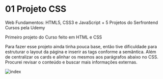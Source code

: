 # 01 Projeto CSS

Web Fundamentos: HTML5, CSS3 e JavaScript + 5 Projetos do Serfrontend Cursos pela Udemy

Primeiro projeto do Curso feito em HTML e CSS

Para fazer esse projeto ainda tinha pouca base, então tive dificuldade para estruturar o layout da página e inserir as 
tags conforme a semântica. Além de centralizar os cards e alinhar os mesmos aos parágrafos abaixo no CSS. Procurei revisar 
o conteúdo e buscar mais informações externas. 


![index](https://user-images.githubusercontent.com/104173458/180114018-14e161a9-66c5-41eb-8b57-1bddeaaa6f74.png)

